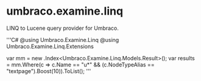 # umbraco.examine.linq
LINQ to Lucene query provider for Umbraco.

'''C#
@using Umbraco.Examine.Linq
@using Umbraco.Examine.Linq.Extensions

var mm = new .Index<Umbraco.Examine.Linq.Models.Result>();
var results = mm.Where(c => c.Name == "u*" && (c.NodeTypeAlias == "textpage").Boost(10)).ToList();
'''
